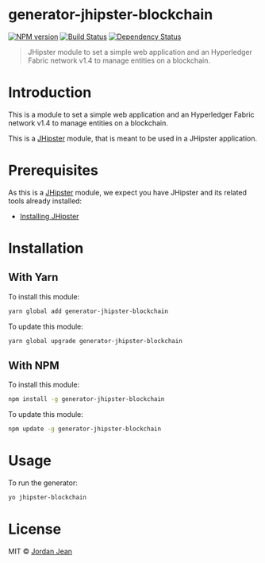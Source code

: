 # generator-jhipster-blockchain
[![NPM version][npm-image]][npm-url] [![Build Status][travis-image]][travis-url] [![Dependency Status][daviddm-image]][daviddm-url]
> JHipster module to set a simple web application and an Hyperledger Fabric network v1.4 to manage entities on a blockchain.

# Introduction

This is a module to set a simple web application and an Hyperledger Fabric network v1.4 to manage entities on a blockchain.

This is a [JHipster](http://jhipster.github.io/) module, that is meant to be used in a JHipster application.

# Prerequisites

As this is a [JHipster](http://jhipster.github.io/) module, we expect you have JHipster and its related tools already installed:

- [Installing JHipster](https://jhipster.github.io/installation.html)

# Installation

## With Yarn

To install this module:

```bash
yarn global add generator-jhipster-blockchain
```

To update this module:

```bash
yarn global upgrade generator-jhipster-blockchain
```

## With NPM

To install this module:

```bash
npm install -g generator-jhipster-blockchain
```

To update this module:

```bash
npm update -g generator-jhipster-blockchain
```

# Usage

To run the generator:

```bash
yo jhipster-blockchain
```

# License

MIT © [Jordan Jean](https://gitlab.com/ugachain)


[npm-image]: https://img.shields.io/npm/v/generator-jhipster-blockchain.svg
[npm-url]: https://npmjs.org/package/generator-jhipster-blockchain
[travis-image]: https://travis-ci.org/jordanjean/generator-jhipster-blockchain.svg?branch=master
[travis-url]: https://travis-ci.org/jordanjean/generator-jhipster-blockchain
[daviddm-image]: https://david-dm.org/jordanjean/generator-jhipster-blockchain.svg?theme=shields.io
[daviddm-url]: https://david-dm.org/jordanjean/generator-jhipster-blockchain
